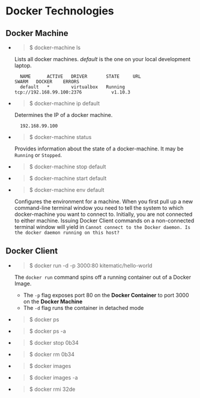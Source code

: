 # Docker Technologies

## Docker Machine

* > $ docker-machine ls

    Lists all docker machines. *default* is the one on your local development laptop.
    
        NAME      ACTIVE   DRIVER       STATE     URL                         SWARM   DOCKER    ERRORS
        default   *        virtualbox   Running   tcp://192.168.99.100:2376           v1.10.3  


* > $ docker-machine ip default

    Determines the IP of a docker machine.
    
        192.168.99.100


* > $ docker-machine status

    Provides information about the state of a docker-machine. It may be `Running` or `Stopped`. 
    
    
* > $ docker-machine stop default


* > $ docker-machine start default


* > $ docker-machine env default

    Configures the environment for a machine. When you first pull up a new command-line terminal window you need to tell
    the system to which docker-machine you want to connect to. Initially, you are not connected to either machine.
    Issuing Docker Client commands on a non-connected terminal window will yield in 
    `Cannot connect to the Docker daemon. Is the docker daemon running on this host?`
    

## Docker Client

* > $ docker run -d -p 3000:80 kitematic/hello-world

    The `docker run` command spins off a running container out of a Docker Image.
    * The `-p` flag exposes port 80 on the **Docker Container** to port 3000 on the **Docker Machine**
    * The `-d` flag runs the container in detached mode
    &nbsp;

* > $ docker ps


* > $ docker ps -a


* > $ docker stop 0b34


* > $ docker rm 0b34


* > $ docker images


* > $ docker images -a


* > $ docker rmi 32de


